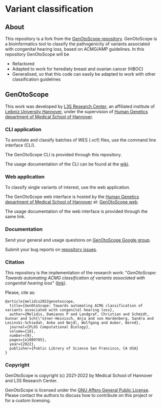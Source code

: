 # Variant classification

## About
This repository is a fork from the [GenOtoScope repository](https://github.com/damianosmel/GenOtoScope).
GenOtoScope is a bioinformatics tool to classify the pathogenicity of variants associated with congenital hearing loss, based on ACMG/AMP guidelines.
In this repository GenOtoScope will be
- Refactored
- Adapted to work for herediaty breast and ovarian cancer (HBOC)
- Generalised, so that this code can easily be adapted to work with other classification guidelines

## GenOtoScope
This work was developed by [L3S Research Center](https://www.l3s.de/en), an affiliated institute of [Leibniz University Hannover](https://www.uni-hannover.de/en/), under the supervision of [Human Genetics department of Medical School of Hannover](https://www.mhh.de/en/human-genetics).


### CLI application

To annotate and classify batches of WES (.vcf) files, use the command line interface (CLI).

The GenOtoScope CLI is provided through this repository.

The usage documentation of the CLI can be found at the [wiki](https://github.com/damianosmel/genotoscope_wiki/wiki).


### Web application

To classify single variants of interest, use the web application.

The GenOtoScope web interface is hosted by the [Human Genetics department of Medical School of Hannover](https://www.mhh.de/en/human-genetics) at: [GenOtoScope web](http://193.174.104.231:5000/home).

The usage documentation of the web interface is provided through the same link.


### Documentation

Send your general and usage questions on [GenOtoScope Google group](https://groups.google.com/g/genotoscope/).

Submit your bug reports on [repository issues](https://github.com/damianosmel/GenOtoScope/issues).

### Citation
This repository is the implementation of the research work: "*GenOtoScope: Towards automating ACMG classification of variants associated with congenital hearing loss*" ([link](https://journals.plos.org/ploscompbiol/article?id=10.1371/journal.pcbi.1009785)).

Please, cite as:
```
@article{melidis2022genotoscope,
  title={GenOtoScope: Towards automating ACMG classification of variants associated with congenital hearing loss},
  author={Melidis, Damianos P and Landgraf, Christian and Schmidt, Gunnar and Sch{\"o}ner-Heinisch, Anja and von Hardenberg, Sandra and Lesinski-Schiedat, Anke and Nejdl, Wolfgang and Auber, Bernd},
  journal={PLOS Computational Biology},
  volume={18},
  number={9},
  pages={e1009785},
  year={2022},
  publisher={Public Library of Science San Francisco, CA USA}
}
```

### Copyright

GenOtoScope is copyright (c) 2021-2022 by Medical School of Hannover and L3S Research Center.

GenOtoScope is licensed under the [GNU Affero General Public License](http://www.gnu.org/licenses/agpl-3.0.html).
Please contact the authors to discuss how to contribute on this project or for a custom licensing.
